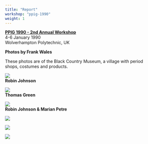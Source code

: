 ```yaml
---
title: "Report" 
workshop: "ppig-1990"
weight: 1
---
```



**[PPIG 1990 - 2nd Annual Workshop](/node/79)**  
4-6 January 1990  
Wolverhampton Polytechnic, UK

**Photos by Frank Wales**

These photos are of the Black Country Museum, a village with period shops, costumes and products.

![](/sites/default/files/1990-5.jpg)  
**Robin Johnson**

![](http://ppig.org/sites/default/files/1990-3.jpg)  
**Thomas Green**

![](http://ppig.org/sites/default/files/1990-4.jpg)  
**Robin Johnson & Marian Petre**

![](http://ppig.org/sites/default/files/1990-1.jpg)

![](http://ppig.org/sites/default/files/1990-6.jpg)

![](http://ppig.org/sites/default/files/1990-2.jpg)
